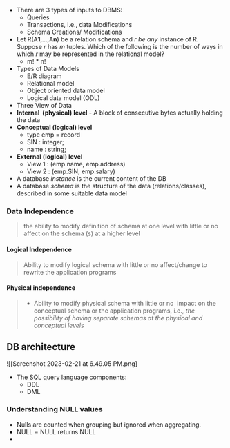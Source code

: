 -   There are 3 types of inputs to DBMS:
	-   Queries
	-   Transactions, i.e., data Modifications
	- Schema Creations/ Modifications
- Let R(A**1**,…,A**n**) be a relation schema and _r be any_ instance of R. Suppose _r_ has _m_ tuples. Which of the following is the number of ways in which _r_ may be represented in the relational model?
	- m! * n!
- Types of Data Models
	- E/R diagram 
	- Relational model 
	- Object oriented data model 
	- Logical data model (ODL)
- Three View of Data
- **Internal  (physical) level**
		- A block of consecutive bytes actually holding the data
-   **Conceptual (logical) level**
	- type emp = record
	- SIN : integer;
	- name : string;
-   **External (logical) level**
	- View 1 : (emp.name, emp.address)
	- View 2 : (emp.SIN, emp.salary)
- A database _instance_ is the current content of the DB
-   A database _schema_ is the structure of the data (relations/classes), described in some suitable data model
### Data Independence
> the ability to modify definition of schema at one level with little or no affect on the schema (s) at a higher level

#### Logical Independence
> Ability to modify logical schema with little or no affect/change to rewrite the application programs
#### Physical independence 
> -   Ability to modify physical schema with little or no  impact on the conceptual schema or the application programs, i.e., _the possibility of having separate schemas at the physical and conceptual levels_
## DB architecture 
![[Screenshot 2023-02-21 at 6.49.05 PM.png]

-   The SQL query language components:
	-   DDL
	-   DML
### Understanding NULL values 
- Nulls are counted when grouping but ignored when aggregating.
- NULL = NULL returns NULL 
- 